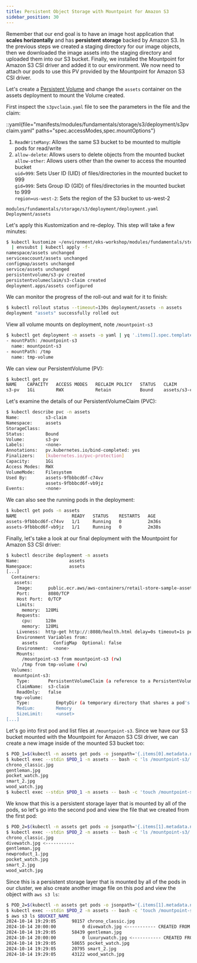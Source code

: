 ```yaml
---
title: Persistent Object Storage with Mountpoint for Amazon S3
sidebar_position: 30
---
```


Remember that our end goal is to have an image host application that **scales horizontally** and has **persistent storage** backed by Amazon S3. In the previous steps we created a staging directory for our image objects, then we downloaded the image assets into the staging directory and uploaded them into our S3 bucket. Finally, we installed the Mountpoint for Amazon S3 CSI driver and added it to our environment. We now need to attach our pods to use this PV provided by the Mountpoint for Amazon S3 CSI driver.

Let's create a [Persistent Volume](https://kubernetes.io/docs/concepts/storage/persistent-volumes/) and change the `assets` container on the assets deployment to mount the Volume created.

First inspect the `s3pvclaim.yaml` file to see the parameters in the file and the claim:

::yaml{file="manifests/modules/fundamentals/storage/s3/deployment/s3pvclaim.yaml" paths="spec.accessModes,spec.mountOptions"}

1. `ReadWriteMany`: Allows the same S3 bucket to be mounted to multiple pods for read/write
2. `allow-delete`: Allows users to delete objects from the mounted bucket  
`allow-other`: Allows users other than the owner to access the mounted bucket  
`uid=999`: Sets User ID (UID) of files/directories in the mounted bucket to 999  
`gid=999`: Sets Group ID (GID) of files/directories in the mounted bucket to 999  
`region=us-west-2`: Sets the region of the S3 bucket to us-west-2


```kustomization
modules/fundamentals/storage/s3/deployment/deployment.yaml
Deployment/assets
```

Let's apply this Kustomization and re-deploy. This step will take a few minutes:

```bash
$ kubectl kustomize ~/environment/eks-workshop/modules/fundamentals/storage/s3/deployment \
  | envsubst | kubectl apply -f-
namespace/assets unchanged
serviceaccount/assets unchanged
configmap/assets unchanged
service/assets unchanged
persistentvolume/s3-pv created
persistentvolumeclaim/s3-claim created
deployment.apps/assets configured
```

We can monitor the progress of the roll-out and wait for it to finish:

```bash
$ kubectl rollout status --timeout=130s deployment/assets -n assets
deployment "assets" successfully rolled out
```

View all volume mounts on deployment, note `/mountpoint-s3`

```bash
$ kubectl get deployment -n assets -o yaml | yq '.items[].spec.template.spec.containers[].volumeMounts'
- mountPath: /mountpoint-s3
  name: mountpoint-s3
- mountPath: /tmp
  name: tmp-volume
```

We can view our PersistentVolume (PV):

```bash
$ kubectl get pv
NAME    CAPACITY   ACCESS MODES   RECLAIM POLICY   STATUS   CLAIM             STORAGECLASS   VOLUMEATTRIBUTESCLASS   REASON   AGE
s3-pv   1Gi        RWX            Retain           Bound    assets/s3-claim                  <unset>                          2m31s
```

Let's examine the details of our PersistentVolumeClaim (PVC):

```bash
$ kubectl describe pvc -n assets
Name:          s3-claim
Namespace:     assets
StorageClass:  
Status:        Bound
Volume:        s3-pv
Labels:        <none>
Annotations:   pv.kubernetes.io/bind-completed: yes
Finalizers:    [kubernetes.io/pvc-protection]
Capacity:      1Gi
Access Modes:  RWX
VolumeMode:    Filesystem
Used By:       assets-9fbbbcd6f-c74vv
               assets-9fbbbcd6f-vb9jz
Events:        <none>
```

We can also see the running pods in the deployment:

```bash
$ kubectl get pods -n assets
NAME                     READY   STATUS    RESTARTS   AGE
assets-9fbbbcd6f-c74vv   1/1     Running   0          2m36s
assets-9fbbbcd6f-vb9jz   1/1     Running   0          2m38s
```

Finally, let's take a look at our final deployment with the Mountpoint for Amazon S3 CSI driver:

```bash
$ kubectl describe deployment -n assets
Name:                   assets
Namespace:              assets
[...]
  Containers:
   assets:
    Image:      public.ecr.aws/aws-containers/retail-store-sample-assets:0.4.0
    Port:       8080/TCP
    Host Port:  0/TCP
    Limits:
      memory:  128Mi
    Requests:
      cpu:     128m
      memory:  128Mi
    Liveness:  http-get http://:8080/health.html delay=0s timeout=1s period=3s #success=1 #failure=3
    Environment Variables from:
      assets      ConfigMap  Optional: false
    Environment:  <none>
    Mounts:
      /mountpoint-s3 from mountpoint-s3 (rw)
      /tmp from tmp-volume (rw)
  Volumes:
   mountpoint-s3:
    Type:       PersistentVolumeClaim (a reference to a PersistentVolumeClaim in the same namespace)
    ClaimName:  s3-claim
    ReadOnly:   false
   tmp-volume:
    Type:          EmptyDir (a temporary directory that shares a pod's lifetime)
    Medium:        Memory
    SizeLimit:     <unset>
[...]
```

Let's go into first pod and list files at `/mountpoint-s3`. Since we have our S3 bucket mounted with the Mountpoint for Amazon S3 CSI driver, we can create a new image inside of the mounted S3 bucket too:

```bash
$ POD_1=$(kubectl -n assets get pods -o jsonpath='{.items[0].metadata.name}')
$ kubectl exec --stdin $POD_1 -n assets -- bash -c 'ls /mountpoint-s3/'
chrono_classic.jpg
gentleman.jpg
pocket_watch.jpg
smart_2.jpg
wood_watch.jpg
$ kubectl exec --stdin $POD_1 -n assets -- bash -c 'touch /mountpoint-s3/divewatch.jpg'
```

We know that this is a persistent storage layer that is mounted by all of the pods, so let's go into the second pod and view the file that we created from the first pod:

```bash
$ POD_2=$(kubectl -n assets get pods -o jsonpath='{.items[1].metadata.name}')
$ kubectl exec --stdin $POD_2 -n assets -- bash -c 'ls /mountpoint-s3/'
chrono_classic.jpg
divewatch.jpg <-----------
gentleman.jpg
newproduct_1.jpg
pocket_watch.jpg
smart_2.jpg
wood_watch.jpg
```

Since this is a persistent storage layer that is mounted by all of the pods in our cluster, we also create another image file on this pod and view the object with `aws s3 ls`:

```bash
$ POD_2=$(kubectl -n assets get pods -o jsonpath='{.items[1].metadata.name}')
$ kubectl exec --stdin $POD_2 -n assets -- bash -c 'touch /mountpoint-s3/luxurywatch.jpg'
$ aws s3 ls $BUCKET_NAME
2024-10-14 19:29:05      98157 chrono_classic.jpg
2024-10-14 20:00:00          0 divewatch.jpg <----------- CREATED FROM POD 1
2024-10-14 19:29:05      58439 gentleman.jpg
2024-10-14 20:00:00          0 luxurywatch.jpg <----------- CREATED FROM POD 2
2024-10-14 19:29:05      58655 pocket_watch.jpg
2024-10-14 19:29:05      20795 smart_2.jpg
2024-10-14 19:29:05      43122 wood_watch.jpg
```